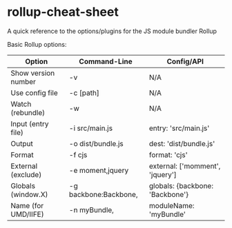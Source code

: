 # rollup-cheat-sheet
A quick reference to the options/plugins for the JS module bundler Rollup

Basic Rollup options:

| Option              | Command-Line          | Config/API                      |
| ------------------- | --------------------- | ------------------------------- |
| Show version number | -v                    | N/A                             |
| Use config file     | -c [path]             | N/A                             |
| Watch (rebundle)    | -w                    | N/A                             |
| Input (entry file)  | -i src/main.js        | entry: 'src/main.js'            |
| Output              | -o dist/bundle.js     | dest: 'dist/bundle.js'          |
| Format              | -f cjs                | format: 'cjs'                   |
| External (exclude)  | -e moment,jquery      | external: ['momment', 'jquery'] |
| Globals (window.X)  | -g backbone:Backbone, | globals: {backbone: 'Backbone'} |
| Name (for UMD/IIFE) | -n myBundle,          | moduleName: 'myBundle'          |
